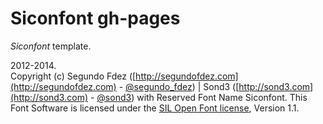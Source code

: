 # Siconfont gh-pages

*Siconfont* template.

2012-2014.<br>
Copyright (c) Segundo Fdez ([http://segundofdez.com](http://segundofdez.com) - [@segundo_fdez](https://twitter.com/segundo_fdez)) | Sond3 ([http://sond3.com](http://sond3.com) - [@sond3](https://twitter.com/sond3)) with Reserved Font Name Siconfont. This Font Software is licensed under the [SIL Open Font license](http://scripts.sil.org/cms/scripts/page.php?site_id=nrsi&id=OFL), Version 1.1.